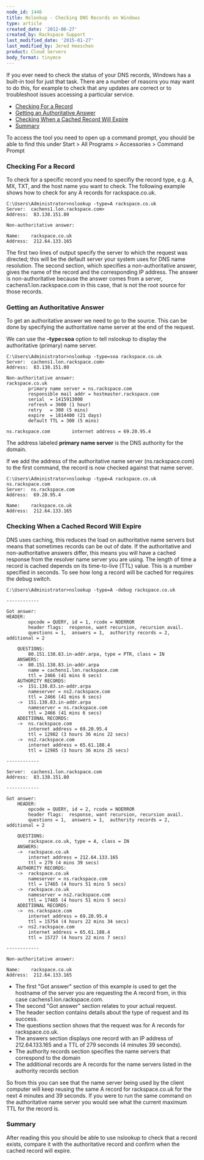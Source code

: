 ```yaml
---
node_id: 1446
title: Nslookup - Checking DNS Records on Windows
type: article
created_date: '2012-06-27'
created_by: Rackspace Support
last_modified_date: '2015-01-27'
last_modified_by: Jered Heeschen
product: Cloud Servers
body_format: tinymce
---
```


If you ever need to check the status of your DNS records, Windows has a
built-in tool for just that task. There are a number of reasons you may
want to do this, for example to check that any updates are correct or to
troubleshoot issues accessing a particular service.

-   [Checking For a Record](#1_checking)
-   [Getting an Authoritative Answer](#2_GettingAuth)
-   [Checking When a Cached Record Will Expire](#3_CheckingCache)
-   [Summary](#5_Summary)

To access the tool you need to open up a command prompt, you should be
able to find this under Start &gt; All Programs &gt; Accessories &gt;
Command Prompt[]()

### Checking For a Record

To check for a specific record you need to specifiy the record type,
e.g. A, MX, TXT, and the host name you want to check. The following
example shows how to check for any A records for rackspace.co.uk.

    C:\Users\Administrator>nslookup -type=A rackspace.co.uk
    Server:  cachens1.lon.rackspace.com>
    Address:  83.138.151.80

    Non-authoritative answer:

    Name:    rackspace.co.uk
    Address:  212.64.133.165

The first two lines of output specify the server to which the request
was directed; this will be the default server your system uses for DNS
name resolution. The second section, which specifies a non-authoritative
answer, gives the name of the record and the corresponding IP address.
The answer is non-authoritative because the answer comes from a server,
cachens1.lon.rackspace.com in this case, that is not the root source for
those records.[]()

### Getting an Authoritative Answer

To get an authoritative answer we need to go to the source. This can be
done by specifying the authoritative name server at the end of the
request.

We can use the **-type=soa** option to tell nslookup to display the
authoritative (primary) name server.

    C:\Users\Administrator>nslookup -type=soa rackspace.co.uk
    Server:  cachens1.lon.rackspace.com>
    Address:  83.138.151.80

    Non-authoritative answer:
    rackspace.co.uk
            primary name server = ns.rackspace.com
            responsible mail addr = hostmaster.rackspace.com
            serial  = 1415913000
            refresh = 3600 (1 hour)
            retry   = 300 (5 mins)
            expire  = 1814400 (21 days)
            default TTL = 300 (5 mins)

    ns.rackspace.com        internet address = 69.20.95.4

The address labeled **primary name server** is the DNS authority for the
domain.

If we add the address of the authoritative name server
(ns.rackspace.com) to the first command, the record is now checked
against that name server.

    C:\Users\Administrator>nslookup -type=A rackspace.co.uk ns.rackspace.com
    Server:  ns.rackspace.com
    Address:  69.20.95.4

    Name:    rackspace.co.uk
    Address:  212.64.133.165

[]()

### Checking When a Cached Record Will Expire

DNS uses caching, this reduces the load on authoritative name servers
but means that sometimes records can be out of date. If the
authoritative and non-authoritative answers differ, this means you will
have a cached response from the resolver name server you are using. The
length of time a record is cached depends on its time-to-live (TTL)
value. This is a number specified in seconds. To see how long a record
will be cached for requires the debug switch.

    C:\Users\Administrator>nslookup -type=A -debug rackspace.co.uk

    ------------

    Got answer:
    HEADER:
            opcode = QUERY, id = 1, rcode = NOERROR
            header flags:  response, want recursion, recursion avail.
            questions = 1,  answers = 1,  authority records = 2,  additional = 2

        QUESTIONS:
            80.151.138.83.in-addr.arpa, type = PTR, class = IN
        ANSWERS:
        ->  80.151.138.83.in-addr.arpa
            name = cachens1.lon.rackspace.com
            ttl = 2466 (41 mins 6 secs)
        AUTHORITY RECORDS:
        ->  151.138.83.in-addr.arpa
            nameserver = ns2.rackspace.com
            ttl = 2466 (41 mins 6 secs)
        ->  151.138.83.in-addr.arpa
            nameserver = ns.rackspace.com
            ttl = 2466 (41 mins 6 secs)
        ADDITIONAL RECORDS:
        ->  ns.rackspace.com
            internet address = 69.20.95.4
            ttl = 12982 (3 hours 36 mins 22 secs)
        ->  ns2.rackspace.com
            internet address = 65.61.188.4
            ttl = 12985 (3 hours 36 mins 25 secs)

    ------------

    Server:  cachens1.lon.rackspace.com
    Address:  83.138.151.80

    ------------

    Got answer:
        HEADER:
            opcode = QUERY, id = 2, rcode = NOERROR
            header flags:  response, want recursion, recursion avail.
            questions = 1,  answers = 1,  authority records = 2,  additional = 2

        QUESTIONS:
            rackspace.co.uk, type = A, class = IN
        ANSWERS:
        ->  rackspace.co.uk
            internet address = 212.64.133.165
            ttl = 279 (4 mins 39 secs)
        AUTHORITY RECORDS:
        ->  rackspace.co.uk
            nameserver = ns.rackspace.com
            ttl = 17465 (4 hours 51 mins 5 secs)
        ->  rackspace.co.uk
            nameserver = ns2.rackspace.com
            ttl = 17465 (4 hours 51 mins 5 secs)
        ADDITIONAL RECORDS:
        ->  ns.rackspace.com
            internet address = 69.20.95.4
            ttl = 15754 (4 hours 22 mins 34 secs)
        ->  ns2.rackspace.com
            internet address = 65.61.188.4
            ttl = 15727 (4 hours 22 mins 7 secs)

    ------------

    Non-authoritative answer:

    Name:    rackspace.co.uk
    Address:  212.64.133.165

-   The first "Got answer" section of this example is used to get the
    hostname of the server you are requesting the A record from, in this
    case cachens1.lon.rackspace.com.
-   The second "Got answer" section relates to your actual request.
-   The header section contains details about the type of request and
    its success.
-   The questions section shows that the request was for A records
    for rackspace.co.uk.
-   The answers section displays one record with an IP address of
    212.64.133.165 and a TTL of 279 seconds (4 minutes 39 seconds).
-   The authority records section specifies the name servers that
    correspond to the domain
-   The additional records are A records for the name servers listed in
    the authority records section

So from this you can see that the name server being used by the client
computer will keep reusing the same A record for rackspace.co.uk for the
next 4 minutes and 39 seconds. If you were to run the same command on
the authoritative name server you would see what the current maximum TTL
for the record is.[]()

### Summary

After reading this you should be able to use nslookup to check that a
record exists, compare it with the authoritative record and confirm when
the cached record will expire.

